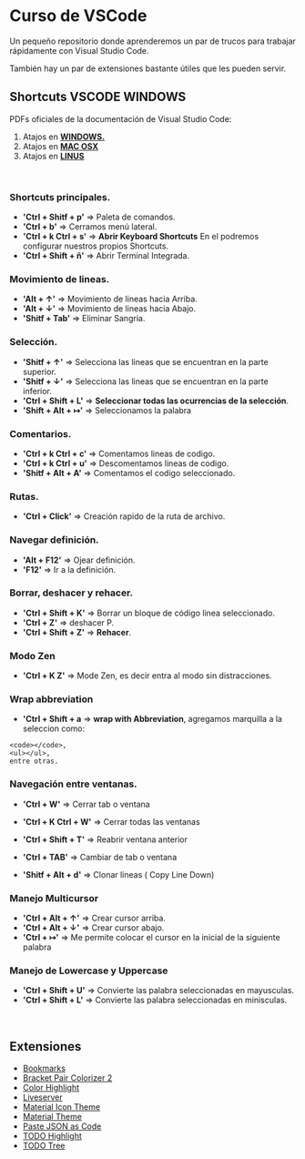 # Curso de VSCode

Un pequeño repositorio donde aprenderemos un par de trucos para trabajar rápidamente con Visual Studio Code.

También hay un par de extensiones bastante útiles que les pueden servir.

## Shortcuts VSCODE WINDOWS

PDFs oficiales de la documentación de Visual Studio Code:

1. Atajos en **[WINDOWS.](https://code.visualstudio.com/shortcuts/keyboard-shortcuts-windows.pdf)**
2. Atajos en **[MAC OSX](https://code.visualstudio.com/shortcuts/keyboard-shortcuts-macos.pdf)**
3. Atajos en **[LINUS](https://code.visualstudio.com/shortcuts/keyboard-shortcuts-linux.pdf)**

&nbsp;<!-- SALTO DE LINEA -->

### Shortcuts principales.

* **'Ctrl + Shitf + p'** => Paleta de comandos.   
* **'Ctrl + b'** => Cerramos menú lateral. 
* **'Ctrl + k  Ctrl + s'** => **Abrir Keyboard Shortcuts** En el podremos configurar nuestros propios Shortcuts.
* **'Ctrl + Shift + ñ'** => Abrir Terminal Integrada.


### Movimiento de lineas.

* **'Alt + ↑'** => Movimiento de lineas hacia Arriba.  
* **'Alt + ↓'**  => Movimiento de lineas hacia Abajo. 
* **'Shitf + Tab'** => Eliminar Sangria.


### Selección.

* **'Shitf + ↑'** => Selecciona las lineas que se encuentran en la parte superior. 
* **'Shitf + ↓'** => Selecciona las lineas que se encuentran en la parte inferior. 
* **'Ctrl + Shift + L'** => **Seleccionar todas las ocurrencias de la selección**.
* **'Shift + Alt + ↦'** => Seleccionamos la palabra



### Comentarios.

* **'Ctrl + k   Ctrl + c'** => Comentamos lineas de codigo. 
* **'Ctrl + k   Ctrl + u'** => Descomentamos lineas de codigo. 
* **'Shitf + Alt + A'** => Comentamos el codigo seleccionado.


### Rutas.

* **'Ctrl + Click'** => Creación rapido de la ruta de archivo.


### Navegar definición.

* **'Alt + F12'** =>  Ojear definición.  
* **'F12'**  =>   Ir a la definición.

### Borrar, deshacer y rehacer.

* **'Ctrl + Shift + K'** => Borrar un bloque de código linea seleccionado.
* **'Ctrl + Z'** => deshacer P. 
* **'Ctrl + Shift + Z'** => **Rehacer**.


### Modo Zen

* **'Ctrl + K Z'** => Mode Zen, es decir entra al modo sin distracciones.


### Wrap abbreviation

* **'Ctrl + Shift + a** => **wrap with Abbreviation**, agregamos marquilla a la seleccion como:
 ``` 
<code></code>,
 <ul></ul>,  
 entre otras.
 ```

### Navegación entre ventanas.

* **'Ctrl + W'** => Cerrar tab o ventana
* **'Ctrl + K  Ctrl + W'** => Cerrar todas las ventanas
* **'Ctrl + Shift + T'** => Reabrir ventana anterior
* **'Ctrl + TAB'** => Cambiar de tab o ventana


* **'Shitf + Alt + d'** => Clonar líneas ( Copy Line Down)

### Manejo **Multicursor**

* **'Ctrl + Alt + ↑'** =>  Crear cursor arriba.
* **'Ctrl + Alt + ↓'** =>  Crear cursor abajo.
* **'Ctrl + ↦'** => Me permite colocar el cursor en la inicial de la siguiente palabra

### Manejo de **Lowercase y Uppercase**

* **'Ctrl + Shift + U'** =>  Convierte las palabra seleccionadas en mayusculas.
* **'Ctrl + Shift + L'** =>  Convierte las palabra seleccionadas en minisculas.






&nbsp;<!-- SALTO DE LINEA -->

## Extensiones

* [Bookmarks](https://marketplace.visualstudio.com/items?itemName=alefragnani.Bookmarks)
* [Bracket Pair Colorizer 2](https://marketplace.visualstudio.com/items?itemName=CoenraadS.bracket-pair-colorizer-2)
* [Color Highlight](https://marketplace.visualstudio.com/items?itemName=naumovs.color-highlight)
* [Liveserver](https://marketplace.visualstudio.com/items?itemName=ritwickdey.LiveServer)
* [Material Icon Theme](https://marketplace.visualstudio.com/items?itemName=PKief.material-icon-theme)
* [Material Theme](https://marketplace.visualstudio.com/items?itemName=Equinusocio.vsc-material-theme)
* [Paste JSON as Code](https://marketplace.visualstudio.com/items?itemName=quicktype.quicktype)
* [TODO Highlight](https://marketplace.visualstudio.com/items?itemName=wayou.vscode-todo-highlight)
* [TODO Tree](https://marketplace.visualstudio.com/items?itemName=Gruntfuggly.todo-tree)


